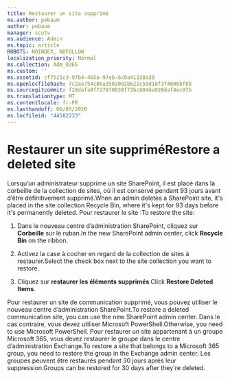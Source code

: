 ```yaml
---
title: Restaurer un site supprimé
ms.author: pebaum
author: pebaum
manager: scotv
ms.audience: Admin
ms.topic: article
ROBOTS: NOINDEX, NOFOLLOW
localization_priority: Normal
ms.collection: Adm_O365
ms.custom: ''
ms.assetid: cf7521c3-97b4-465a-97eb-6c0a41338a30
ms.openlocfilehash: 7c2ae754c86a3502092b622c55d18f3f4006bf8b
ms.sourcegitcommit: f28dafa0f727870038f72bc904da926daf4ec07b
ms.translationtype: MT
ms.contentlocale: fr-FR
ms.lasthandoff: 06/05/2020
ms.locfileid: "44582233"
---
```

# <a name="restore-a-deleted-site"></a><span data-ttu-id="c3b22-102">Restaurer un site supprimé</span><span class="sxs-lookup"><span data-stu-id="c3b22-102">Restore a deleted site</span></span>

<span data-ttu-id="c3b22-103">Lorsqu’un administrateur supprime un site SharePoint, il est placé dans la corbeille de la collection de sites, où il est conservé pendant 93 jours avant d’être définitivement supprimé.</span><span class="sxs-lookup"><span data-stu-id="c3b22-103">When an admin deletes a SharePoint site, it's placed in the site collection Recycle Bin, where it's kept for 93 days before it's permanently deleted.</span></span> <span data-ttu-id="c3b22-104">Pour restaurer le site :</span><span class="sxs-lookup"><span data-stu-id="c3b22-104">To restore the site:</span></span>
  
1. <span data-ttu-id="c3b22-105">Dans le nouveau centre d’administration SharePoint, cliquez sur **Corbeille** sur le ruban.</span><span class="sxs-lookup"><span data-stu-id="c3b22-105">In the new SharePoint admin center, click **Recycle Bin** on the ribbon.</span></span> 
    
2. <span data-ttu-id="c3b22-106">Activez la case à cocher en regard de la collection de sites à restaurer.</span><span class="sxs-lookup"><span data-stu-id="c3b22-106">Select the check box next to the site collection you want to restore.</span></span>
    
3. <span data-ttu-id="c3b22-107">Cliquez sur **restaurer les éléments supprimés**.</span><span class="sxs-lookup"><span data-stu-id="c3b22-107">Click **Restore Deleted Items**.</span></span>
    
<span data-ttu-id="c3b22-108">Pour restaurer un site de communication supprimé, vous pouvez utiliser le nouveau centre d’administration SharePoint.</span><span class="sxs-lookup"><span data-stu-id="c3b22-108">To restore a deleted communication site, you can use the new SharePoint admin center.</span></span> <span data-ttu-id="c3b22-109">Dans le cas contraire, vous devez utiliser Microsoft PowerShell.</span><span class="sxs-lookup"><span data-stu-id="c3b22-109">Otherwise, you need to use Microsoft PowerShell.</span></span> <span data-ttu-id="c3b22-110">Pour restaurer un site appartenant à un groupe Microsoft 365, vous devez restaurer le groupe dans le centre d’administration Exchange.</span><span class="sxs-lookup"><span data-stu-id="c3b22-110">To restore a site that belongs to a Microsoft 365 group, you need to restore the group in the Exchange admin center.</span></span> <span data-ttu-id="c3b22-111">Les groupes peuvent être restaurés pendant 30 jours après leur suppression.</span><span class="sxs-lookup"><span data-stu-id="c3b22-111">Groups can be restored for 30 days after they're deleted.</span></span>
  

